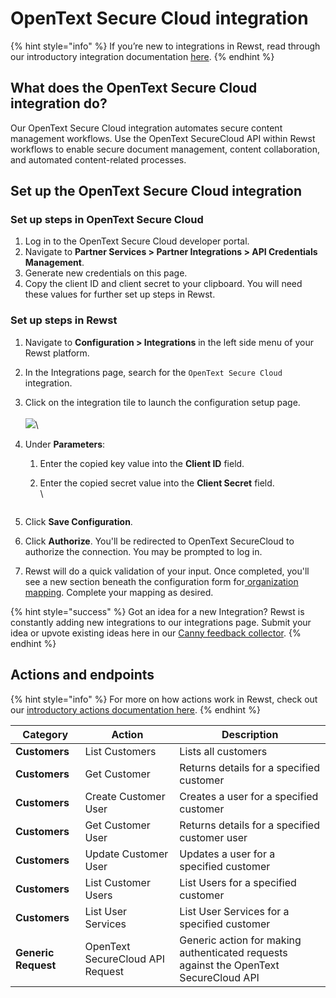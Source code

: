 # OpenText Secure Cloud integration

{% hint style="info" %}
If you’re new to integrations in Rewst, read through our introductory integration documentation [here](https://docs.rewst.help/documentation/integrations).
{% endhint %}

## What does the OpenText Secure Cloud integration do?

Our OpenText Secure Cloud integration automates secure content management workflows. Use the OpenText SecureCloud API within Rewst workflows to enable secure document management, content collaboration, and automated content-related processes.

## Set up the OpenText Secure Cloud integration

### Set up steps in OpenText Secure Cloud

1. Log in to the OpenText Secure Cloud developer portal.
2. Navigate to **Partner Services > Partner Integrations > API Credentials Management**.
3. Generate new credentials on this page.
4. Copy the client ID and client secret to your clipboard. You will need these values for further set up steps in Rewst.

### Set up steps in Rewst

1. Navigate to **Configuration > Integrations** in the left side menu of your Rewst platform.
2. In the Integrations page, search for the `OpenText Secure Cloud` integration.
3. Click on the integration tile to launch the configuration setup page.\
   \
   ![](<../../../../.gitbook/assets/Screenshot 2025-06-02 at 2.54.00 PM.png>)\

4. Under **Parameters**:
   1. Enter the copied key value into the **Client ID** field.
   2.  Enter the copied secret value into the **Client Secret** field.\
       \


       <figure><img src="../../../../.gitbook/assets/Screenshot 2025-06-02 at 2.54.45 PM.png" alt=""><figcaption></figcaption></figure>
5. Click **Save Configuration**.
6. Click **Authorize**. You'll be redirected to OpenText SecureCloud to authorize the connection. You may be prompted to log in.
7. Rewst will do a quick validation of your input. Once completed, you'll see a new section beneath the configuration form for[ organization mapping](https://docs.rewst.help/documentation/integrations#what-is-organization-mapping). Complete your mapping as desired.&#x20;

{% hint style="success" %}
Got an idea for a new Integration? Rewst is constantly adding new integrations to our integrations page. Submit your idea or upvote existing ideas here in our [Canny feedback collector](https://rewst.canny.io/integrations).
{% endhint %}

## Actions and endpoints

{% hint style="info" %}
For more on how actions work in Rewst, check out our [introductory actions documentation here](https://docs.rewst.help/documentation/workflows/actions-in-rewst).&#x20;
{% endhint %}

| Category            | Action                           | Description                                                                           |
| ------------------- | -------------------------------- | ------------------------------------------------------------------------------------- |
| **Customers**       | List Customers                   | Lists all customers                                                                   |
| **Customers**       | Get Customer                     | Returns details for a specified customer                                              |
| **Customers**       | Create Customer User             | Creates a user for a specified customer                                               |
| **Customers**       | Get Customer User                | Returns details for a specified customer user                                         |
| **Customers**       | Update Customer User             | Updates a user for a specified customer                                               |
| **Customers**       | List Customer Users              | List Users for a specified customer                                                   |
| **Customers**       | List User Services               | List User Services for a specified customer                                           |
| **Generic Request** | OpenText SecureCloud API Request | Generic action for making authenticated requests against the OpenText SecureCloud API |
